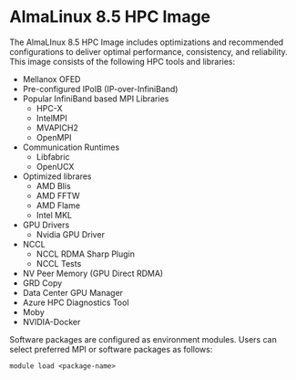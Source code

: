 # AlmaLinux 8.5 HPC Image

The AlmaLInux 8.5 HPC Image includes optimizations and recommended configurations to deliver optimal performance,
consistency, and reliability. This image consists of the following HPC tools and libraries:

- Mellanox OFED
- Pre-configured IPoIB (IP-over-InfiniBand)
- Popular InfiniBand based MPI Libraries
  - HPC-X
  - IntelMPI
  - MVAPICH2
  - OpenMPI
- Communication Runtimes
  - Libfabric
  - OpenUCX
- Optimized librares
  - AMD Blis
  - AMD FFTW
  - AMD Flame
  - Intel MKL
- GPU Drivers
  - Nvidia GPU Driver
- NCCL
  - NCCL RDMA Sharp Plugin
  - NCCL Tests
- NV Peer Memory (GPU Direct RDMA)
- GRD Copy
- Data Center GPU Manager
- Azure HPC Diagnostics Tool
- Moby
- NVIDIA-Docker

Software packages are configured as environment modules. Users can select preferred MPI or software packages as follows:

`module load <package-name>`
